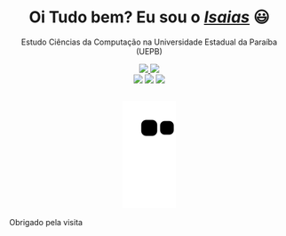   </div>
  
  <h1 align="center">Oi Tudo bem? Eu sou o <a href="https://www.linkedin.com/in/isaias-fernandes-ab99b6230/"><i>Isaias</i></a> 😃️</h1>
  <p align="center">Estudo Ciências da Computação na Universidade Estadual da Paraíba (UEPB)
 
</div>
<p a</p>

<div align="center">
  <a href="https://github.com/Enriyuu">
    <img width="48%" src="https://github-readme-stats.vercel.app/api?username=Enriyuu&count_private=true&include_all_commits=true&show_icons=true&theme=dracula&hide_border=false&show_owner=true">
    <img width="48%" src="https://github-readme-stats.vercel.app/api/top-langs/?username=Enriyuu&theme=dracula&hide_border=false&&layout=compact">
  </a>
</div>

<div align="center">
  <a href="https://www.instagram.com/is.lfer/" target="_blank"><img src="https://img.shields.io/badge/-Instagram-%23E4405F?style=for-the-badge&logo=instagram&logoColor=white" target="_blank"></a>
  <a href="https://www.linkedin.com/in/isaias-fernandes-ab99b6230/" target="_blank"><img src="https://img.shields.io/badge/-LinkedIn-%230077B5?style=for-the-badge&logo=linkedin&logoColor=white" target="_blank"></a> 
  <a href="mailto:gm3r23@gmail.com"><img src="https://img.shields.io/badge/-Gmail-%23333?style=for-the-badge&logo=gmail&logoColor=white" target="_blank"></a>
</div>

<div align="center">
  
  ##
  
  ![Snake animation](https://github.com/Enriyuu/Enriyuu/blob/output/github-contribution-grid-snake.svg)
  
</div>

Obrigado pela visita
